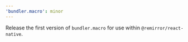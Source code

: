 ```yaml
---
'bundler.macro': minor
---
```


Release the first version of `bundler.macro` for use within `@remirror/react-native`.

